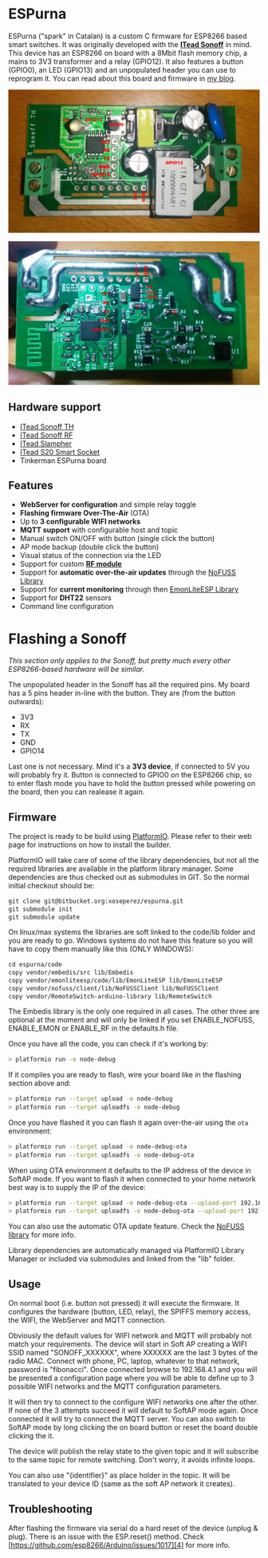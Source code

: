 # ESPurna

ESPurna ("spark" in Catalan) is a custom C firmware for ESP8266 based smart switches. It was originally developed with the **[ITead Sonoff][1]** in mind. This device has an ESP8266 on board with a 8Mbit flash memory chip, a mains to 3V3 transformer and a relay (GPIO12). It also features a button (GPIO0), an LED (GPIO13) and an unpopulated header you can use to reprogram it.
You can read about this board and firmware in [my blog][2].

![Sonoff board - front view](/images/pinout_front.jpg)

![Sonoff board - back view](/images/pinout_back.jpg)

## Hardware support

* [ITead Sonoff TH][1]
* [ITead Sonoff RF][8]
* [ITead Slampher][9]
* [ITead S20 Smart Socket][10]
* Tinkerman ESPurna board

## Features

* **WebServer for configuration** and simple relay toggle
* **Flashing firmware Over-The-Air** (OTA)
* Up to **3 configurable WIFI networks**
* **MQTT support** with configurable host and topic
* Manual switch ON/OFF with button (single click the button)
* AP mode backup (double click the button)
* Visual status of the connection via the LED
* Support for custom **[RF module][2]**
* Support for **automatic over-the-air updates** through the [NoFUSS Library][6]
* Support for **current monitoring** through then [EmonLiteESP Library][7]
* Support for **DHT22** sensors
* Command line configuration

# Flashing a Sonoff

*This section only applies to the Sonoff, but pretty much every other ESP8266-based hardware will be similar.*

The unpopulated header in the Sonoff has all the required pins. My board has a 5 pins header in-line with the button. They are (from the button outwards):

* 3V3
* RX
* TX
* GND
* GPIO14

Last one is not necessary. Mind it's a **3V3 device**, if connected to 5V you will probably fry it. Button is connected to GPIO0 on the ESP8266 chip, so to enter flash mode you have to hold the button pressed while powering on the board, then you can realease it again.

## Firmware

The project is ready to be build using [PlatformIO][3].
Please refer to their web page for instructions on how to install the builder.

PlatformIO will take care of some of the library dependencies, but not all the required libraries are available in the platform library manager. Some dependencies are thus checked out as submodules in GIT. So the normal initial checkout should be:

```
git clone git@bitbucket.org:xoseperez/espurna.git
git submodule init
git submodule update
```

On linux/max systems the libraries are soft linked to the code/lib folder and you are ready to go. Windows systems do not have this feature so you will have to copy them manually like this (ONLY WINDOWS):

```
cd espurna/code
copy vendor/embedis/src lib/Embedis
copy vendor/emonliteesp/code/lib/EmonLiteESP lib/EmonLiteESP
copy vendor/nofuss/client/lib/NoFUSSClient lib/NoFUSSClient
copy vendor/RemoteSwitch-arduino-library lib/RemoteSwitch
```

The Embedis library is the only one required in all cases. The other three are optional at the moment and will only be linked if you set ENABLE_NOFUSS, ENABLE_EMON or ENABLE_RF in the defaults.h file.

Once you have all the code, you can check if it's working by:

```bash
> platformio run -e node-debug
```

If it compiles you are ready to flash, wire your board like in the flashing section above and:

```bash
> platformio run --target upload -e node-debug
> platformio run --target uploadfs -e node-debug
```

Once you have flashed it you can flash it again over-the-air using the ```ota``` environment:

```bash
> platformio run --target upload -e node-debug-ota
> platformio run --target uploadfs -e node-debug-ota
```

When using OTA environment it defaults to the IP address of the device in SoftAP mode. If you want to flash it when connected to your home network best way is to supply the IP of the device:

```bash
> platformio run --target upload -e node-debug-ota --upload-port 192.168.1.151
> platformio run --target uploadfs -e node-debug-ota --upload-port 192.168.1.151
```

You can also use the automatic OTA update feature. Check the [NoFUSS library][6] for more info.

Library dependencies are automatically managed via PlatformIO Library Manager or included via submodules and linked from the "lib" folder.

## Usage

On normal boot (i.e. button not pressed) it will execute the firmware. It configures the hardware (button, LED, relay), the SPIFFS memory access, the WIFI, the WebServer and MQTT connection.

Obviously the default values for WIFI network and MQTT will probably not match your requirements. The device will start in Soft AP creating a WIFI SSID named "SONOFF_XXXXXX", where XXXXXX are the last 3 bytes of the radio MAC. Connect with phone, PC, laptop, whatever to that network, password is "fibonacci". Once connected
browse to 192.168.4.1 and you will be presented a configuration page where you will be able to define up to 3 possible WIFI networks and the MQTT configuration parameters.

It will then try to connect to the configure WIFI networks one after the other. If none of the 3 attempts succeed it will default to SoftAP mode again. Once connected it will try to connect the MQTT server. You can also switch to SoftAP mode by long clicking the on board button or reset the board double clicking the it.

The device will publish the relay state to the given topic and it will subscribe to the same topic for remote switching. Don't worry, it avoids infinite loops.

You can also use "{identifier}" as place holder in the topic. It will be translated to your device ID (same as the soft AP network it creates).

## Troubleshooting

After flashing the firmware via serial do a hard reset of the device (unplug & plug). There is an issue with the ESP.reset() method. Check [https://github.com/esp8266/Arduino/issues/1017][4] for more info.

[1]: https://www.itead.cc/sonoff-wifi-wireless-switch.html
[2]: http://tinkerman.cat/adding-rf-to-a-non-rf-itead-sonoff
[3]: http://www.platformio.org
[4]: https://github.com/esp8266/Arduino/issues/1017
[5]: https://github.com/esp8266/Arduino/pull/2251
[6]: https://bitbucket.org/xoseperez/nofuss
[7]: https://bitbucket.org/xoseperez
[8]: https://www.itead.cc/sonoff-rf.html
[9]: https://www.itead.cc/slampher-wifi-wireless-light-holder.html
[10]: https://www.itead.cc/smart-socket-eu.html
